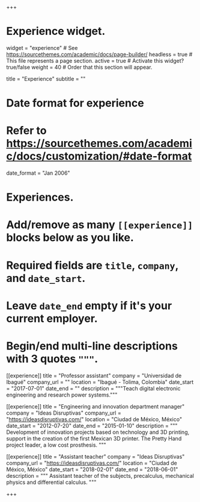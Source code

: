 +++
# Experience widget.
widget = "experience"  # See https://sourcethemes.com/academic/docs/page-builder/
headless = true  # This file represents a page section.
active = true  # Activate this widget? true/false
weight = 40  # Order that this section will appear.

title = "Experience"
subtitle = ""

# Date format for experience
#   Refer to https://sourcethemes.com/academic/docs/customization/#date-format
date_format = "Jan 2006"

# Experiences.
#   Add/remove as many `[[experience]]` blocks below as you like.
#   Required fields are `title`, `company`, and `date_start`.
#   Leave `date_end` empty if it's your current employer.
#   Begin/end multi-line descriptions with 3 quotes `"""`.


[[experience]]
  title = "Professor assistant"
  company = "Universidad de Ibagué"
  company_url = ""
  location = "Ibagué - Tolima, Colombia"
  date_start = "2017-07-01"
  date_end = ""
  description = """Teach digital electronic engineering and research power systems."""

[[experience]]
  title = "Engineering and innovation department manager"
  company = "Ideas Disruptivas"
  company_url = "https://ideasdisruptivas.com/"
  location = "Ciudad de México, México"
  date_start = "2012-07-20"
  date_end = "2015-01-10"
  description = """
Development of innovation projects based on technology and 3D printing, support in the creation of the first Mexican 3D printer. The Pretty Hand project leader, a low cost prosthesis.
  """
  
  [[experience]]
  title = "Assistant teacher"
  company = "Ideas Disruptivas"
  company_url = "https://ideasdisruptivas.com/"
  location = "Ciudad de México, México"
  date_start = "2018-02-01"
  date_end = "2018-06-01"
  description = """
Assistant teacher of the subjects, precalculus, mechanical physics and differential calculus.
  """

+++
